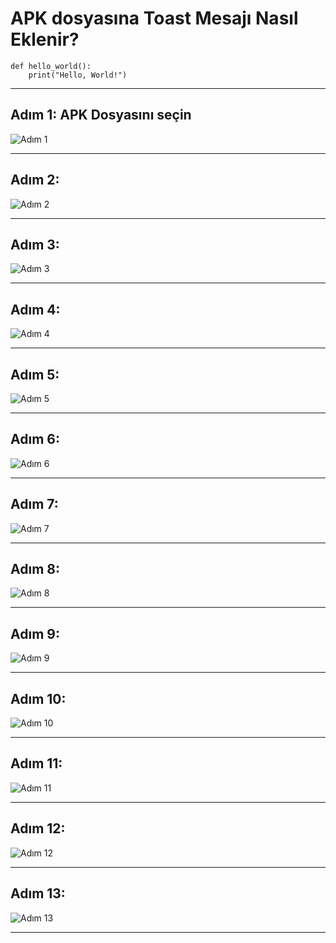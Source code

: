 # APK dosyasına Toast Mesajı Nasıl Eklenir? 

```smali
def hello_world():
    print("Hello, World!")
```


---

## Adım 1: APK Dosyasını seçin

![Adım 1](./images/1.jpg)

---

## Adım 2: 

![Adım 2](./images/2.jpg)

---

## Adım 3: 

![Adım 3](./images/3.jpg)

---

## Adım 4: 

![Adım 4](./images/4.jpg)

---

## Adım 5: 

![Adım 5](./images/5.jpg)

---

## Adım 6: 

![Adım 6](./images/6.jpg)

---

## Adım 7: 

![Adım 7](./images/7.jpg)

---

## Adım 8: 

![Adım 8](./images/8.jpg)

---

## Adım 9: 

![Adım 9](./images/9.jpg)

---

## Adım 10: 

![Adım 10](./images/10.jpg)

---

## Adım 11: 

![Adım 11](./images/11.jpg)

---

## Adım 12: 

![Adım 12](./images/12.jpg)

---

## Adım 13: 

![Adım 13](./images/13.jpg)

---

